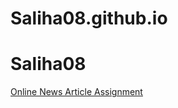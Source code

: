 # Saliha08.github.io

<h1>Saliha08</h1>

<p><a href="https://saliha08.github.io/BasWebDesign/Online%20News%20Article%20Assignment.html" target="blank">Online News Article Assignment</a></p> 
